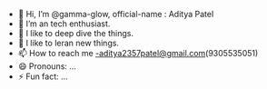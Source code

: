- 👋 Hi, I’m @gamma-glow, official-name : Aditya Patel
- 👀 I’m an tech enthusiast.
- 🌱 I like to deep dive the things.
- 💞️ I like to leran new things.
- 📫 How to reach me -aditya2357patel@gmail.com(9305535051)
- 😄 Pronouns: ...
- ⚡ Fun fact: ...

<!---
gamma-glow/gamma-glow is a ✨ special ✨ repository because its `README.md` (this file) appears on your GitHub profile.
You can click the Preview link to take a look at your changes.
--->
